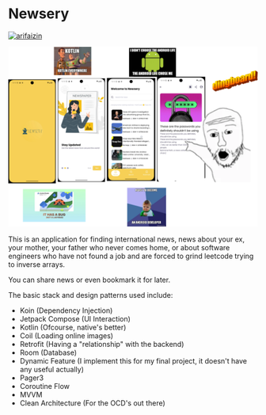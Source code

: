 # Newsery

[![arifaizin](https://circleci.com/gh/alexiyous/Newsery.svg?style=svg)](https://circleci.com/gh/alexiyous/Newsery)

![Application](https://github.com/alexiyous/Newsery/blob/main/Images/for_revered_broski.png)

This is an application for finding international news, news about your ex, your mother, your father who never comes home, or about software engineers who have not found a job and are forced to grind leetcode trying to inverse arrays.

You can share news or even bookmark it for later.

The basic stack and design patterns used include:

- Koin (Dependency Injection)
- Jetpack Compose (UI Interaction)
- Kotlin (Ofcourse, native's better)
- Coil (Loading online images)
- Retrofit (Having a "relationship" with the backend)
- Room (Database)
- Dynamic Feature (I implement this for my final project, it doesn't have any useful actually)
- Pager3
- Coroutine Flow
- MVVM
- Clean Architecture (For the OCD's out there)
